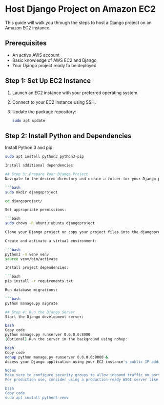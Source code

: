# Host Django Project on Amazon EC2

This guide will walk you through the steps to host a Django project on an Amazon EC2 instance.

## Prerequisites

- An active AWS account
- Basic knowledge of AWS EC2 and Django
- Your Django project ready to be deployed

## Step 1: Set Up EC2 Instance

1. Launch an EC2 instance with your preferred operating system.
2. Connect to your EC2 instance using SSH.
3. Update the package repository:
   
   ```bash
   sudo apt update
## Step 2: Install Python and Dependencies

Install Python 3 and pip:

```bash
sudo apt install python3 python3-pip

Install additional dependencies:

## Step 3: Prepare Your Django Project
Navigate to the desired directory and create a folder for your Django project:

```bash
sudo mkdir djangoproject

cd djangoproject/

Set appropriate permissions:

```bash
sudo chown -R ubuntu:ubuntu djangoproject

Clone your Django project or copy your project files into the djangoproject directory.

Create and activate a virtual environment:

```bash
python3 -m venv venv
source venv/bin/activate

Install project dependencies:

```bash
pip install -r requirements.txt

Run database migrations:

```bash
python manage.py migrate

## Step 4: Run the Django Server
Start the Django development server:

bash
Copy code
python manage.py runserver 0.0.0.0:8000
(Optional) Run the server in the background using nohup:

bash
Copy code
nohup python manage.py runserver 0.0.0.0:8000 &
Access your Django application using your EC2 instance's public IP address and port 8000 (e.g., http://<your-ec2-ip>:8000).

Notes
Make sure to configure security groups to allow inbound traffic on port 8000.
For production use, consider using a production-ready WSGI server like Gunicorn or uWSGI and a web server like Nginx or Apache.

bash
Copy code
sudo apt install python3-venv

   
